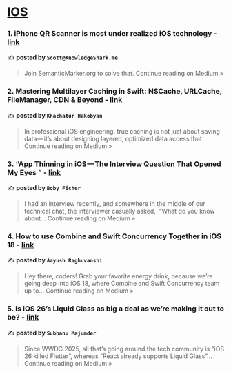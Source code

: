 
<h1><a href=https://medium.com/tag/ios/recommended target="_blank" rel="noopener noreferrer">IOS</a></h1>
<h3>1. iPhone QR Scanner is most under realized iOS technology - <a href="https://knowledgeshark.medium.com/iphone-qr-scanner-is-most-under-realized-ios-technology-680d886ccbc2?source=rss------ios-5" target="_blank" rel="noopener noreferrer">link</a></h3>

✍️ **posted by `Scott@KnowledgeShark.me`**

<blockquote>Join SemanticMarker.org to solve that. 
Continue reading on Medium »</blockquote>

<h3>2. Mastering Multilayer Caching in Swift: NSCache, URLCache, FileManager, CDN & Beyond - <a href="https://medium.com/@khachatur.hakobyan2023/mastering-multilayer-caching-in-ios-nscache-urlcache-filemanager-cdn-beyond-6b5e70d9fb3e?source=rss------ios-5" target="_blank" rel="noopener noreferrer">link</a></h3>

✍️ **posted by `Khachatur Hakobyan`**

<blockquote>In professional iOS engineering, true caching is not just about saving data — it’s about designing layered, optimized data access that
Continue reading on Medium »</blockquote>

<h3>3. “App Thinning in iOS — The Interview Question That Opened My Eyes ” - <a href="https://medium.com/@bobyficsher14/app-thinning-in-ios-the-interview-question-that-opened-my-eyes-9c01eeca751d?source=rss------ios-5" target="_blank" rel="noopener noreferrer">link</a></h3>

✍️ **posted by `Boby Ficher`**

<blockquote>I had an interview recently, and somewhere in the middle of our technical chat, the interviewer casually asked,
 “What do you know about…
Continue reading on Medium »</blockquote>

<h3>4. How to use Combine and Swift Concurrency Together in iOS 18 - <a href="https://medium.com/@aayushraghuvanshi21/how-to-use-combine-and-swift-concurrency-together-in-ios-18-88d5023126a1?source=rss------ios-5" target="_blank" rel="noopener noreferrer">link</a></h3>

✍️ **posted by `Aayush Raghuvanshi`**

<blockquote>Hey there, coders! Grab your favorite energy drink, because we’re going deep into iOS 18, where Combine and Swift Concurrency team up to…
Continue reading on Medium »</blockquote>

<h3>5. Is iOS 26’s Liquid Glass as big a deal as we’re making it out to be? - <a href="https://medium.com/@reach.subhanu/is-ios-26s-liquid-glass-as-big-a-deal-as-we-re-making-it-out-to-be-4c03d20da91a?source=rss------ios-5" target="_blank" rel="noopener noreferrer">link</a></h3>

✍️ **posted by `Subhanu Majumder`**

<blockquote>Since WWDC 2025, all that’s going around the tech community is “iOS 26 killed Flutter”, whereas “React already supports Liquid Glass”…
Continue reading on Medium »</blockquote>

